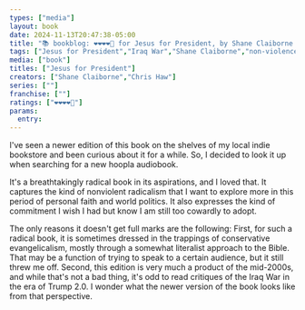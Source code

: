```yaml
---
types: ["media"]
layout: book
date: 2024-11-13T20:47:38-05:00
title: "📚 bookblog: ❤️❤️❤️❤️🖤 for Jesus for President, by Shane Claiborne and Chris Haw"
tags: ["Jesus for President","Iraq War","Shane Claiborne","non-violence","Christian anarchism","anarchism","Chris Haw"]
media: ["book"]
titles: ["Jesus for President"]
creators: ["Shane Claiborne","Chris Haw"]
series: [""]
franchise: [""]
ratings: ["❤️❤️❤️❤️🖤"]
params:
  entry:
---
```


I've seen a newer edition of this book on the shelves of my local indie bookstore and been curious about it for a while. So, I decided to look it up when searching for a new hoopla audiobook.

It's a breathtakingly radical book in its aspirations, and I loved that. It captures the kind of nonviolent radicalism that I want to explore more in this period of personal faith and world politics. It also expresses the kind of commitment I wish I had but know I am still too cowardly to adopt.

The only reasons it doesn't get full marks are the following: First, for such a radical book, it is sometimes dressed in the trappings of conservative evangelicalism, mostly through a somewhat literalist approach to the Bible. That may be a function of trying to speak to a certain audience, but it still threw me off. Second, this edition is very much a product of the mid-2000s, and while that's not a bad thing, it's odd to read critiques of the Iraq War in the era of Trump 2.0. I wonder what the newer version of the book looks like from that perspective.
